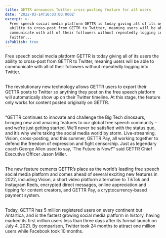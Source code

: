 ```yaml
---
title: GETTR announces Twitter cross-posting feature for all users
date: '2022-03-14T16:03:00.000Z'
excerpt: >-
  Free speech social media platform GETTR is today giving all of its users the
  ability to cross-post from GETTR to Twitter, meaning users will be able to
  communicate with all of their followers without repeatedly logging into
  Twitter...
isPublish: true
---
```


Free speech social media platform GETTR is today giving all of its users the ability to cross-post from GETTR to Twitter, meaning users will be able to communicate with all of their followers without repeatedly logging into Twitter.   
 

The revolutionary new technology allows GETTR users to export their GETTR posts to Twitter so anything they post on the free speech platform will automatically show up on their Twitter timeline. At this stage, the feature only works for content posted originally on GETTR.   
 

“GETTR continues to innovate and challenge the Big Tech dinosaurs, bringing new and amazing features to our global free speech community – and we’re just getting started. We’ll never be satisfied with the status quo, and it’s why we’re taking the social media world by storm. Live-streaming, Vision, cross-posting, and this summer, GETTR Pay, all working together to defend the freedom of expression and fight censorship. Just as legendary coach George Allen used to say, ‘The Future is Now!’” said GETTR Chief Executive Officer Jason Miller.   
 

The new feature cements GETTR’s place as the world’s leading free speech social media platform and comes ahead of several exciting new features in 2022, including Vision, a short video platform alternative to TikTok and Instagram Reels, encrypted direct messages, online appreciation and tipping for content creators, and GETTR Pay, a cryptocurrency-based payment system.   
 

Today, GETTR has 5 million registered users on every continent but Antartica, and is the fastest growing social media platform in history, having marked its first million users less than three days after its formal launch on July 4, 2021. By comparison, Twitter took 24 months to attract one million users while Facebook took 10 months. 

